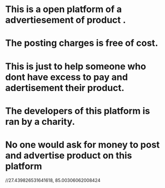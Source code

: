 # This is a open platform of a advertiesement of product .

# The posting charges is free of cost.

# This is just to help someone who dont have excess to pay and adertisement their product.

# The developers of this platform is ran by a charity.

# No one would ask for money to post and advertise product on this platform
//27.439826531641618, 85.00306062008424